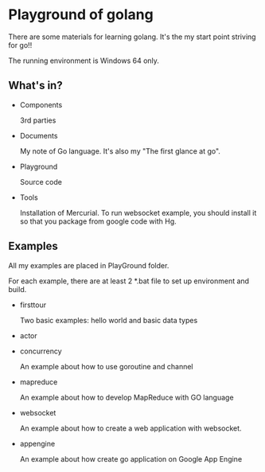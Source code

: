 
# Playground of golang


There are some materials for learning golang. It's the my start point striving for go!!

The running environment is Windows 64 only.


## What's in?

+ Components

    3rd parties

+ Documents

    My note of Go language. It's also my "The first glance at go".

+ Playground

    Source code

+ Tools

    Installation of Mercurial.
    To run websocket example, you should install it so that you package from google code with Hg.

## Examples

All my examples are placed in PlayGround folder.

For each example, there are at least 2 *.bat file to set up environment and build.

+ firsttour

    Two basic examples: hello world and basic data types

+ actor

+ concurrency

    An example about how to use goroutine and channel

+ mapreduce

    An example about how to develop MapReduce with GO language

+ websocket

    An example about how to create a web application with websocket.

+ appengine

    An example about how create go application on Google App Engine


